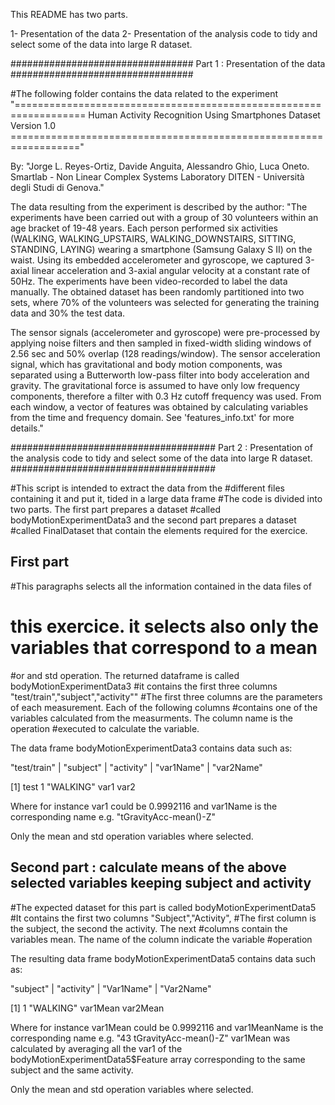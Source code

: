 This README has two parts.

1- Presentation of the data
2- Presentation of the analysis code to tidy and select some of the data into large R dataset.



#################################
Part 1 : Presentation of the data
#################################


#The following folder contains the data related to the experiment
"==================================================================
Human Activity Recognition Using Smartphones Dataset
Version 1.0
=================================================================="

By:
"Jorge L. Reyes-Ortiz, Davide Anguita, Alessandro Ghio, Luca Oneto.
Smartlab - Non Linear Complex Systems Laboratory
DITEN - Università degli Studi di Genova."

The data resulting from the experiment is described by the author:
"The experiments have been carried out with a group of 30 volunteers within an age bracket of 19-48 years. Each person performed six activities (WALKING, WALKING_UPSTAIRS, WALKING_DOWNSTAIRS, SITTING, STANDING, LAYING) wearing a smartphone (Samsung Galaxy S II) on the waist. Using its embedded accelerometer and gyroscope, we captured 3-axial linear acceleration and 3-axial angular velocity at a constant rate of 50Hz. The experiments have been video-recorded to label the data manually. The obtained dataset has been randomly partitioned into two sets, where 70% of the volunteers was selected for generating the training data and 30% the test data. 

The sensor signals (accelerometer and gyroscope) were pre-processed by applying noise filters and then sampled in fixed-width sliding windows of 2.56 sec and 50% overlap (128 readings/window). The sensor acceleration signal, which has gravitational and body motion components, was separated using a Butterworth low-pass filter into body acceleration and gravity. The gravitational force is assumed to have only low frequency components, therefore a filter with 0.3 Hz cutoff frequency was used. From each window, a vector of features was obtained by calculating variables from the time and frequency domain. See 'features_info.txt' for more details."




#####################################
Part 2 : Presentation of the analysis 
	 code to tidy and select some 
	 of the data into large R 
	 dataset.
#####################################


#This script is intended to extract the data from the 
#different files containing it and put it, tided in a large data frame
#The code is divided into two parts. The first part prepares a dataset
#called bodyMotionExperimentData3 and the second part  prepares a dataset
#called FinalDataset that contain the elements required for the exercice.


## First part ##


#This paragraphs selects all the information contained in the data files of
# this exercice. it selects also only the variables that correspond to a mean
#or and std operation. The returned dataframe is called bodyMotionExperimentData3
#it contains the first three columns "test/train","subject","activity""
#The first three columns are the parameters of each measurement. Each of the following columns
#contains one of the variables calculated from the measurments. The column name is the operation
#executed to calculate the variable.

The data frame bodyMotionExperimentData3 contains data such as:

"test/train"	|	"subject"	|	"activity"	|	"var1Name"	|	"var2Name"

[1] test		   1			  "WALKING"		        var1    		  var2

Where for instance var1 could be 0.9992116 and var1Name is the corresponding name e.g. "tGravityAcc-mean()-Z"

Only the mean and std operation variables where selected.




## Second part : calculate means of the above selected variables keeping subject and activity ## 

#The expected dataset for this part is called bodyMotionExperimentData5
#It contains the first two columns "Subject","Activity",
#The first column is the subject, the second the activity. The next 
#columns contain the variables mean. The name of the column indicate the variable 
#operation

The resulting data frame bodyMotionExperimentData5 contains data such as:

"subject"	|	"activity"	|	"Var1Name"	|	"Var2Name"

[1] 1			 "WALKING"		  var1Mean  		var2Mean

Where for instance var1Mean could be 0.9992116 and var1MeanName is the corresponding name e.g. "43 tGravityAcc-mean()-Z"
var1Mean was calculated by averaging all the var1 of the bodyMotionExperimentData5$Feature array corresponding to the same
subject and the same activity.

Only the mean and std operation variables where selected.
